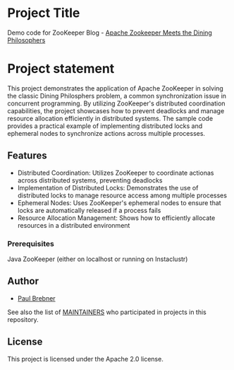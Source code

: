 
# Project Title

Demo code for ZooKeeper Blog - [Apache Zookeeper Meets the Dining Philosophers](https://www.instaclustr.com/blog/apache-zookeeper-meets-the-dining-philosophers/)

# Project statement

This project demonstrates the application of Apache ZooKeeper in solving the classic Dining Philosphers problem, a common synchronization issue in concurrent programming. By utilizing ZooKeeper's distributed coordination capabilities, the project showcases how to prevent deadlocks and manage resource allocation efficiently in distributed systems. The sample code provides a practical example of implementing distributed locks and ephemeral nodes to synchronize actions across multiple processes.

## Features

* Distributed Coordination: Utilizes ZooKeeper to coordinate actionas across distributed systems, preventing deadlocks
* Implementation of Distributed Locks: Demonstrates the use of distributed locks to manage resource access among multiple processes
* Ephemeral Nodes:  Uses ZooKeeper's ephemeral nodes to ensure that locks are automatically released if a process fails
* Resource Allocation Management: Shows how to efficiently allocate resources in a distributed environment

### Prerequisites

Java
ZooKeeper (either on localhost or running on Instaclustr)

## Author

* [Paul Brebner](https://github.com/paul-brebner)

See also the list of [MAINTAINERS]( https://github.com/instaclustr/code-samples/blob/main/Maintainer.md) who participated in projects in this repository.

## License

This project is licensed under the Apache 2.0 license.
